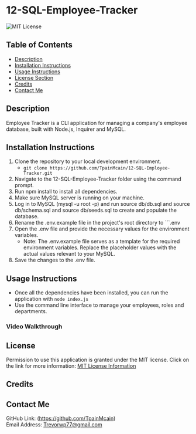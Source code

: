 # 12-SQL-Employee-Tracker
![MIT License](https://img.shields.io/badge/license-MIT-important)

## Table of Contents
  - [Description](#description)
  - [Installation Instructions](#installation-instructions)
  - [Usage Instructions](#usage-instructions)
  - [License Section](#license)
  - [Credits](#credits)
  - [Contact Me](#contact-me)
  
## Description
Employee Tracker is a CLI application for managing a company's employee database, built with Node.js, Inquirer and MySQL.

## Installation Instructions
1. Clone the repository to your local development environment.
    * ```git clone https://github.com/TpainMcain/12-SQL-Employee-Tracker.git```
2. Navigate to the 12-SQL-Employee-Tracker folder using the command prompt.
3. Run npm install to install all dependencies.
4. Make sure MySQL server is running on your machine.
5. Log in to MySQL (mysql -u root -p) and run source db/db.sql and source db/schema.sql and source db/seeds.sql to create and populate the database.
6. Rename the .env.example file in the project's root directory to ```.env
7. Open the .env file and provide the necessary values for the environment variables.
    * Note: The .env.example file serves as a template for the required environment variables. Replace the placeholder values with the actual values relevant to your MySQL.
8. Save the changes to the .env file.

## Usage Instructions
* Once all the dependencies have been installed, you can run the application with ```node index.js```  
* Use the command line interface to manage your employees, roles and departments.
### Video Walkthrough
    
## License
Permission to use this application is granted under the MIT license.
Click on the link for more information: [MIT License Information](https://opensource.org/licenses/MIT)
  
## Credits
  
## Contact Me
GitHub Link: (https://github.com/TpainMcain)<br>
Email Address: <Trevorwp77@gmail.com>
